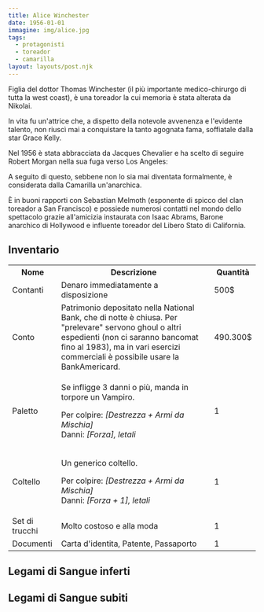 ```yaml
---
title: Alice Winchester
date: 1956-01-01
immagine: img/alice.jpg
tags:
  - protagonisti
  - toreador
  - camarilla
layout: layouts/post.njk
---
```


Figlia del dottor Thomas Winchester (il più importante medico-chirurgo di tutta la west coast), è una toreador la cui memoria è stata alterata da Nikolai.

In vita fu un'attrice che, a dispetto della notevole avvenenza e l'evidente talento, non riuscì mai a conquistare la tanto agognata fama, soffiatale dalla star Grace Kelly.

Nel 1956 è stata abbracciata da Jacques Chevalier e ha scelto di seguire Robert Morgan nella sua fuga verso Los Angeles: 

A seguito di questo, sebbene non lo sia mai diventata formalmente, è considerata dalla Camarilla un'anarchica.

È in buoni rapporti con Sebastian Melmoth (esponente di spicco del clan toreador a San Francisco) e possiede numerosi contatti nel mondo dello spettacolo grazie all'amicizia instaurata con Isaac Abrams, Barone anarchico di Hollywood e influente toreador del Libero Stato di California.

<h2>Inventario</h2>

<table id="timeline">
  <tr>
    <th>Nome</th>
    <th>Descrizione</th>
    <th>Quantità</th>
  </tr>
  <tr>
    <td>Contanti</td>
    <td>Denaro immediatamente a disposizione</td>
    <td>500$</td>
  </tr>
    <tr>
    <td>Conto</td>
    <td>Patrimonio depositato nella National Bank, che di notte è chiusa. Per "prelevare" servono ghoul o altri espedienti (non ci saranno bancomat fino al 1983), ma in vari esercizi commerciali è possibile usare la BankAmericard.</td>
    <td>490.300$</td>
  </tr>
  <tr>
    <td>Paletto</td>
    <td><p>Se infligge 3 danni o più, manda in torpore un Vampiro.</p>
    <p>Per colpire: <i>[Destrezza + Armi da Mischia]</i><br/>
    Danni: <i>[Forza], letali</i></p></td>
    <td>1</td>
  </tr>
  <tr>
    <td>Coltello</td>
    <td><p>Un generico coltello.</p>
    <p>Per colpire: <i>[Destrezza + Armi da Mischia]</i><br/>
    Danni: <i>[Forza + 1], letali</i></p></td>
    <td>1</td>
  </tr>
  <tr>
    <td>Set di trucchi</td>
    <td>Molto costoso e alla moda</td>
    <td>1</td>
  </tr>
  <tr>
    <td>Documenti</td>
    <td>Carta d'identita, Patente, Passaporto</td>
    <td>1</td>
  </tr>
</table>

<!--
  <tr>
    <td></td>
    <td></td>
    <td></td>
  </tr>
-->

<h2>Legami di Sangue inferti</h2>

<h2>Legami di Sangue subiti</h2>